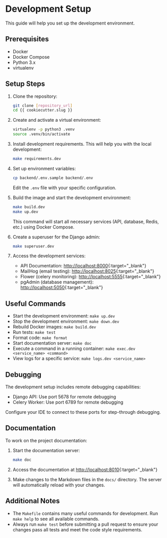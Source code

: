 # Development Setup

This guide will help you set up the development environment.

## Prerequisites

- Docker
- Docker Compose
- Python 3.x
- virtualenv

## Setup Steps

1. Clone the repository:

   ```bash
   git clone [repository_url]
   cd {{ cookiecutter.slug }}
   ```

2. Create and activate a virtual environment:

   ```bash
   virtualenv -p python3 .venv
   source .venv/bin/activate
   ```

3. Install development requirements. This will help you with the local development:

   ```bash
   make requirements.dev
   ```

4. Set up environment variables:

   ```bash
   cp backend/.env.sample backend/.env
   ```

   Edit the `.env` file with your specific configuration.

5. Build the image and start the development environment:

   ```bash
   make build.dev
   make up.dev
   ```

   This command will start all necessary services (API, database, Redis, etc.) using Docker Compose.

6. Create a superuser for the Django admin:

   ```bash
   make superuser.dev
   ```

7. Access the development services:
   - API Documentation: [http://localhost:8000](http://localhost:8000){:target="_blank"}
   - MailHog (email testing): [http://localhost:8025](http://localhost:8025){:target="_blank"}
   - Flower (celery monitoring): [http://localhost:5555](http://localhost:5555){:target="_blank"}
   - pgAdmin (database management): [http://localhost:5050](http://localhost:5050){:target="_blank"}

## Useful Commands

- Start the development environment: `make up.dev`
- Stop the development environment: `make down.dev`
- Rebuild Docker images: `make build.dev`
- Run tests: `make test`
- Format code: `make format`
- Start documentation server: `make doc`
- Execute a command in a running container: `make exec.dev <service_name> <command>`
- View logs for a specific service: `make logs.dev <service_name>`

## Debugging

The development setup includes remote debugging capabilities:

- Django API: Use port 5678 for remote debugging
- Celery Worker: Use port 6789 for remote debugging

Configure your IDE to connect to these ports for step-through debugging.

## Documentation

To work on the project documentation:

1. Start the documentation server:

   ```bash
   make doc
   ```

2. Access the documentation at [http://localhost:8010](http://localhost:8010){:target="_blank"}

3. Make changes to the Markdown files in the `docs/` directory. The server will automatically reload with your changes.

## Additional Notes

- The `Makefile` contains many useful commands for development. Run `make help` to see all available commands.
- Always run `make test` before submitting a pull request to ensure your changes pass all tests and meet the code style requirements.

